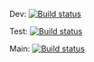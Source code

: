 Dev: [![Build status](https://build.appcenter.ms/v0.1/apps/976a3552-c9e7-4fae-818c-ebfc8b9b8276/branches/dev/badge)](https://appcenter.ms)

Test: [![Build status](https://build.appcenter.ms/v0.1/apps/976a3552-c9e7-4fae-818c-ebfc8b9b8276/branches/test/badge)](https://appcenter.ms)

Main: [![Build status](https://build.appcenter.ms/v0.1/apps/976a3552-c9e7-4fae-818c-ebfc8b9b8276/branches/main/badge)](https://appcenter.ms)
